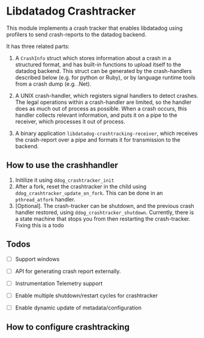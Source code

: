 # Libdatadog Crashtracker
This module implements a crash tracker that enables libdatadog using profilers to send crash-reports to the datadog backend.
 
It has three related parts:
1. A `CrashInfo` struct which stores information about a crash in a structured format, and has built-in functions to upload itself to the datadog backend.
   This struct can be generated by the crash-handlers described below (e.g. for python or Ruby), or by language runtime tools from a crash dump (e.g. .Net).

2. A UNIX crash-handler, which registers signal handlers to detect crashes.
   The legal operations within a crash-handler are limited, so the handler does as much out of process as possible.
   When a crash occurs, this handler collects relevant information, and puts it on a pipe to the receiver, which processes it out of process.

3. A binary application `libdatadog-crashtracking-receiver`, which receives the crash-report over a pipe and formats it for transmission to the backend.

## How to use the crashhandler

1. Initilize it using `ddog_crashtracker_init`
2. After a fork, reset the crashtracker in the child using `ddog_crashtracker_update_on_fork`.
   This can be done in an `pthread_atfork` handler.  
2. [Optional].  The crash-tracker can be shutdown, and the previous crash handler restored, using `ddog_crashtracker_shutdown`.
    Currently, there is a state machine that stops you from then restarting the crash-tracker.
    Fixing this is a todo

## Todos

- [ ] Support windows
- [ ] API for generating crash report externally.
- [ ] Instrumentation Telemetry support
- [ ] Enable multiple shutdown/restart cycles for crashtracker
- [ ] Enable dynamic update of metadata/configuration



## How to configure crashtracking
